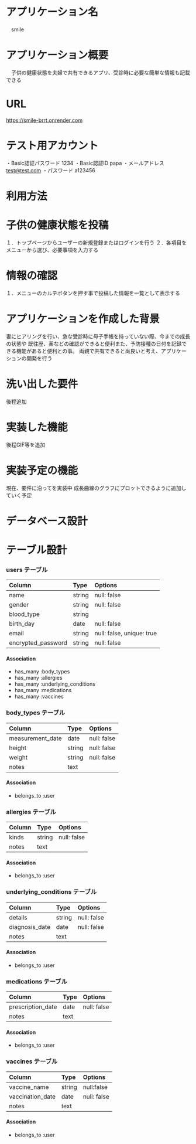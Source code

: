 # アプリケーション名
　smile

# アプリケーション概要
　子供の健康状態を夫婦で共有できるアプリ、受診時に必要な簡単な情報も記載できる

# URL
 https://smile-brrt.onrender.com

# テスト用アカウント
・Basic認証パスワード 1234
・Basic認証ID papa
・メールアドレス test@test.com
・パスワード a123456

# 利用方法
# 子供の健康状態を投稿
１．トップページからユーザーの新規登録またはログインを行う
２．各項目をメニューから選び、必要事項を入力する
# 情報の確認
１．メニューのカルテボタンを押す事で投稿した情報を一覧として表示する

# アプリケーションを作成した背景
妻にヒアリングを行い、急な受診時に母子手帳を持っていない際、今までの成長の状態や
既往歴、薬などの確認ができると便利また、予防接種の日付を記録できる機能があると便利との事。
両親で共有できると尚良いと考え、アプリケーションの開発を行う

# 洗い出した要件
 後程追加

# 実装した機能
 後程GIF等を追加

# 実装予定の機能
現在、要件に沿ってを実装中
成長曲線のグラフにプロットできるように追加していく予定

# データベース設計

# テーブル設計

### users テーブル

| Column             | Type    | Options                   |
| :----------------- | :------ | :------------------------ |
| name               | string  | null: false               |
| gender             | string  | null: false               |
| blood_type         | string  |                           |
| birth_day          | date    | null: false               |
| email              | string  | null: false, unique: true |
| encrypted_password | string  | null: false               |





#### Association
- has_many :body_types
- has_many :allergies
- has_many :underlying_conditions
- has_many :medications
- has_many :vaccines


### body_types テーブル

| Column             | Type       | Options                        |
| :----------------- | :--------- | :----------------------------- |
| measurement_date   | date       | null: false                    |
| height             | string     | null: false                    |
| weight             | string     | null: false                    |
| notes              | text       |                                |

#### Association
- belongs_to :user


### allergies テーブル

| Column             | Type       | Options                        |
| :----------------- | :--------- | :----------------------------- |
| kinds              | string     | null: false                    |
| notes              | text       |                                |
 
#### Association
- belongs_to :user


### underlying_conditions テーブル

| Column             | Type       | Options                        |
| :----------------- | :--------- | :----------------------------- |
| details            | string     | null: false                    |
| diagnosis_date     | date       | null: false                    |
| notes              | text       |                                |
 
#### Association
- belongs_to :user


### medications テーブル

| Column             | Type    | Options                   |
| :----------------- | :------ | :------------------------ |
| prescription_date  | date    | null: false               |
| notes              | text    |                           |
 
#### Association
- belongs_to :user


### vaccines テーブル

| Column             | Type    | Options                   |
| :----------------- | :------ | :------------------------ |
| vaccine_name       | string  | null:false
| vaccination_date   | date    | null: false               |
| notes              | text    |                           |
 
#### Association
- belongs_to :user